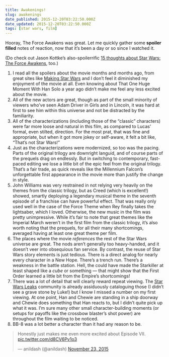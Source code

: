 ```yaml
---
title: Awakenings!
slug: awakenings
date_published: 2015-12-20T03:22:50.000Z
date_updated: 2015-12-20T03:22:50.000Z
tags: [star wars, film]
---
```


Hooray, The Force Awakens was great. Let me quickly gather some **spoiler filled** notes of reaction, now that it’s been a day or so since I watched it.

(Do check out Jason Kottke’s also-spoilerrific [15 thoughts about Star Wars: The Force Awakens](http://kottke.org/15/12/15-thoughts-about-star-wars-the-force-awakens), too.)

1. I read all the spoilers about the movie months and months ago, from great sites like [Making Star Wars](makingstarwars.net/) and I don’t feel it diminished my enjoyment of the movie at all. Even knowing about That One Huge Moment With Han Solo a year ago didn’t make me feel any less excited about the movie.
2. All of the new actors are great, though as part of the small minority of viewers who’ve seen Adam Driver in Girls and in Lincoln, it was hard at first to see him within this universe and not be distracted by the familiarity.
3. All of the characterizations (including those of the “classic” characters) were far more loose and natural in this film, as compared to Lucas’ formal, even stilted, direction. For the most prat, that was fine and appropriate, but when it got more jokey or self-aware, it felt a bit like, “That’s not Star Wars!”
4. Just as the characterizations were modernized, so too was the pacing. Parts of the original trilogy are downright languid, and of course parts of the prequels drag on endlessly. But in switching to contemporary, fast-paced editing we lose a little bit of the epic feel from the original trilogy. That’s a fair trade, as quick reveals like the Millennium Falcon’s unforgettable first appearance in the movie more than justify the change in style.
5. John Williams was very restrained in not relying very heavily on the themes from the classic trilogy, but as Creed (which is excellent!) showed, smartly deploying a legendary musical theme in the seventh episode of a franchise can have powerful effect. That was really only used well in the case of the Force Theme when Rey finally takes the lightsaber, which I loved. Otherwise, the new music in the film was pretty unimpressive. While it’s fair to note that great themes like the Imperial March weren’t in the first film from the classic trilogy, it’s also worth noting that the prequels, for all their many shortcomings, averaged having at least one great theme per film.
6. The places where the movie *references* the rest of the Star Wars universe are great. The nods aren’t generally too heavy-handed, and it doesn’t veer into obsequious fan service. By contrast, the reuse of Star Wars story elements is just tedious. There is a direct analog for nearly every character in a New Hope. There’s a trench run. There’s a weakness in the battle station. Hell, the could have made the Starkiller at least shaped like a *cube* or something — that might show that the First Order learned a little bit from the Empire’s shortcomings!
7. There was a lot of detail that will clearly reward repeat viewing. The [Star Wars Leaks](https://www.reddit.com/r/StarWarsLeaks/) community is already assiduously cataloguing those (I didn’t see a grave stone by Luke!) but I know I missed a number on my first viewing. At one point, Han and Chewie are standing in a ship doorway and Chewie does something that Han reacts to, but I didn’t quite pick up what it was. I’m sure many other small character-building moments (or setups for payoffs like the crossbow blaster’s shot power) are throughout the film waiting to be noticed.
8. BB-8 was a lot better a character than it had any reason to be.

<blockquote class="twitter-tweet" data-dnt="true" data-theme="dark"><p lang="en" dir="ltr">Honestly just makes me even more excited about Episode VII. <a href="https://t.co/d8CV6Pv1o3">pic.twitter.com/d8CV6Pv1o3</a></p>&mdash; anildash (@anildash) <a href="https://twitter.com/anildash/status/668611967133876225?ref_src=twsrc%5Etfw">November 23, 2015</a></blockquote> <script async src="https://platform.twitter.com/widgets.js" charset="utf-8"></script>
